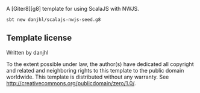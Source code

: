 A [Giter8][g8] template for using ScalaJS with NWJS.

```
sbt new danjhl/scalajs-nwjs-seed.g8
```

Template license
----------------
Written by danjhl

To the extent possible under law, the author(s) have dedicated all copyright and related
and neighboring rights to this template to the public domain worldwide.
This template is distributed without any warranty. See <http://creativecommons.org/publicdomain/zero/1.0/>.
